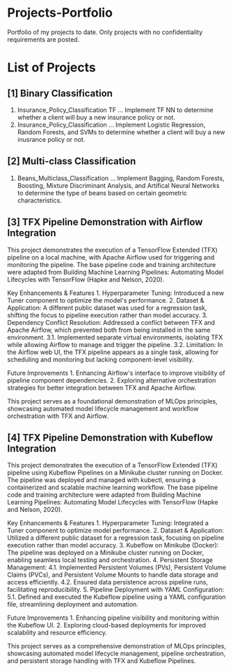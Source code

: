 # Projects-Portfolio
Portfolio of my projects to date. Only projects with no confidentiality requirements are posted.

List of Projects
================
[1] Binary Classification
-------------------------
 1. Insurance_Policy_Classification TF ... Implement TF NN to determine whether a client will buy a new insurance policy or not.
 2. Insurance_Policy_Classification    ... Implement Logistic Regression, Random Forests, and SVMs to determine whether a client will buy a new inusrance policy or not.
 
 [2] Multi-class Classification
 ------------------------------
 1. Beans_Multiclass_Classification ... Implement Bagging, Random Forests, Boosting, Mixture Discriminant Analysis, and Artifical Neural Networks to determine the type of beans based on certain geometric characteristics.

 [3] TFX Pipeline Demonstration with Airflow Integration
 ------------------------------------------------------
This project demonstrates the execution of a TensorFlow Extended (TFX) pipeline on a local machine, with Apache Airflow used for triggering and monitoring the pipeline. The base pipeline code and training architecture were adapted from Building Machine Learning Pipelines: Automating Model Lifecycles with TensorFlow (Hapke and Nelson, 2020).

Key Enhancements & Features
    1. Hyperparameter Tuning: Introduced a new Tuner component to optimize the model's performance.
    2. Dataset & Application: A different public dataset was used for a regression task, shifting the focus to pipeline execution rather than model accuracy.
    3. Dependency Conflict Resolution: Addressed a conflict between TFX and Apache Airflow, which prevented both from being installed in the same environment.
        3.1. Implemented separate virtual environments, isolating TFX while allowing Airflow to manage and trigger the pipeline.
        3.2. Limitation: In the Airflow web UI, the TFX pipeline appears as a single task, allowing for scheduling and monitoring but lacking component-level visibility.

Future Improvements
    1. Enhancing Airflow's interface to improve visibility of pipeline component dependencies.
    2. Exploring alternative orchestration strategies for better integration between TFX and Apache Airflow.

This project serves as a foundational demonstration of MLOps principles, showcasing automated model lifecycle management and workflow orchestration with TFX and Airflow.

 [4] TFX Pipeline Demonstration with Kubeflow Integration
 ------------------------------------------------------
This project demonstrates the execution of a TensorFlow Extended (TFX) pipeline using Kubeflow Pipelines on a Minikube cluster running on Docker. The pipeline was deployed and managed with kubectl, ensuring a containerized and scalable machine learning workflow. The base pipeline code and training architecture were adapted from Building Machine Learning Pipelines: Automating Model Lifecycles with TensorFlow (Hapke and Nelson, 2020).

Key Enhancements & Features
    1. Hyperparameter Tuning: Integrated a Tuner component to optimize model performance.
    2. Dataset & Application: Utilized a different public dataset for a regression task, focusing on pipeline execution rather than model accuracy.
    3. Kubeflow on Minikube (Docker): The pipeline was deployed on a Minikube cluster running on Docker, enabling seamless local testing and orchestration.
    4. Persistent Storage Management:
        4.1. Implemented Persistent Volumes (PVs), Persistent Volume Claims (PVCs), and Persistent Volume Mounts to handle data storage and access efficiently.
        4.2. Ensured data persistence across pipeline runs, facilitating reproducibility.
    5. Pipeline Deployment with YAML Configuration:
        5.1. Defined and executed the Kubeflow pipeline using a YAML configuration file, streamlining deployment and automation.

Future Improvements
    1. Enhancing pipeline visibility and monitoring within the Kubeflow UI.
    2. Exploring cloud-based deployments for improved scalability and resource efficiency.

This project serves as a comprehensive demonstration of MLOps principles, showcasing automated model lifecycle management, pipeline orchestration, and persistent storage handling with TFX and Kubeflow Pipelines.